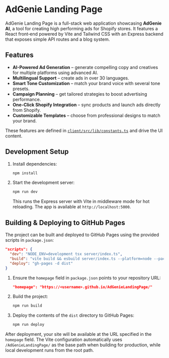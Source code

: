 # AdGenie Landing Page

AdGenie Landing Page is a full-stack web application showcasing **AdGenie AI**, a tool for creating high performing ads for Shopify stores.  It features a React front‑end powered by Vite and Tailwind CSS with an Express backend that exposes simple API routes and a blog system.

## Features
- **AI-Powered Ad Generation** – generate compelling copy and creatives for multiple platforms using advanced AI.
- **Multilingual Support** – create ads in over 30 languages.
- **Smart Tone Customization** – match your brand voice with several tone presets.
- **Campaign Planning** – get tailored strategies to boost advertising performance.
- **One-Click Shopify Integration** – sync products and launch ads directly from Shopify.
- **Customizable Templates** – choose from professional designs to match your brand.

These features are defined in [`client/src/lib/constants.ts`](client/src/lib/constants.ts) and drive the UI content.

## Development Setup
1. Install dependencies:
   ```bash
   npm install
   ```
2. Start the development server:
   ```bash
   npm run dev
   ```
   This runs the Express server with Vite in middleware mode for hot reloading.
   The app is available at `http://localhost:5000`.

## Building & Deploying to GitHub Pages
The project can be built and deployed to GitHub Pages using the provided scripts in `package.json`:

```json
"scripts": {
  "dev": "NODE_ENV=development tsx server/index.ts",
  "build": "vite build && esbuild server/index.ts --platform=node --packages=external --bundle --format=esm --outdir=dist",
  "deploy": "gh-pages -d dist"
}
```

1. Ensure the `homepage` field in `package.json` points to your repository URL:
   ```json
   "homepage": "https://<username>.github.io/AdGenieLandingPage/"
   ```
2. Build the project:
   ```bash
   npm run build
   ```
3. Deploy the contents of the `dist` directory to GitHub Pages:
   ```bash
   npm run deploy
   ```
After deployment, your site will be available at the URL specified in the `homepage` field.
The Vite configuration automatically uses `/AdGenieLandingPage/` as the base
path when building for production, while local development runs from the root
path.
